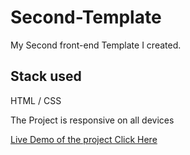 # Second-Template

My Second front-end Template I created.

## Stack used

HTML / CSS

The Project is responsive on all devices

[Live Demo of the project Click Here](https://second-template-html-css.netlify.app/)
